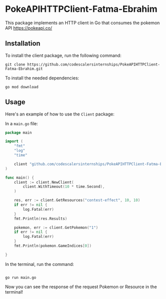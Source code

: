 # PokeAPIHTTPClient-Fatma-Ebrahim

This package implements an HTTP client in Go that consumes the pokemon API https://pokeapi.co/
## Installation

To install the client package, run the following command:

```shell
git clone https://github.com/codescalersinternships/PokeAPIHTTPClient-Fatma-Ebrahim.git
```
To install the needed dependencies:

```shell
go mod download
```

## Usage

Here's an example of how to use the `Client` package:

In a `main.go` file:

```go
package main

import (
	"fmt"
	"log"
	"time"

	client "github.com/codescalersinternships/PokeAPIHTTPClient-Fatma-Ebrahim/pkg"
)

func main() {
	client := client.NewClient(
		client.WithTimeout(10 * time.Second),
	)

	res, err := client.GetResources("contest-effect", 10, 10)
	if err != nil {
		log.Fatal(err)
	}
	fmt.Println(res.Results)

	pokemon, err := client.GetPokemon("1")
	if err != nil {
		log.Fatal(err)
	}
	fmt.Println(pokemon.GameIndices[0])

}
```

In the terminal, run the command:

```shell

go run main.go
```

Now you can see the response of the request Pokemon or Resource in the terminal!
